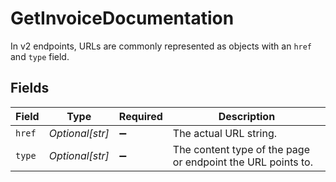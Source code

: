 # GetInvoiceDocumentation

In v2 endpoints, URLs are commonly represented as objects with an `href` and `type` field.


## Fields

| Field                                                       | Type                                                        | Required                                                    | Description                                                 |
| ----------------------------------------------------------- | ----------------------------------------------------------- | ----------------------------------------------------------- | ----------------------------------------------------------- |
| `href`                                                      | *Optional[str]*                                             | :heavy_minus_sign:                                          | The actual URL string.                                      |
| `type`                                                      | *Optional[str]*                                             | :heavy_minus_sign:                                          | The content type of the page or endpoint the URL points to. |